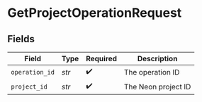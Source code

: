 # GetProjectOperationRequest


## Fields

| Field               | Type                | Required            | Description         |
| ------------------- | ------------------- | ------------------- | ------------------- |
| `operation_id`      | *str*               | :heavy_check_mark:  | The operation ID    |
| `project_id`        | *str*               | :heavy_check_mark:  | The Neon project ID |